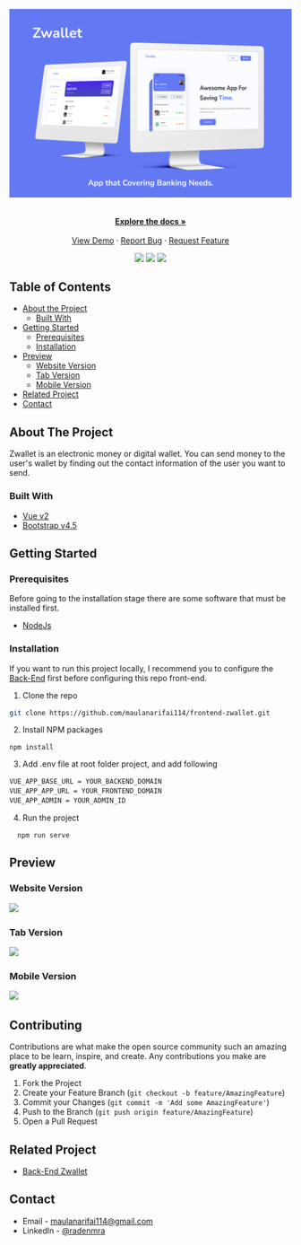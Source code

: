 <p align="center">
  <a href="https://github.com/maulanarifai114/frontend-zwallet">
    <img src="./src/mockup/desktop.png"  alt="mockup">
  </a>
</p>

<p align="center">
  <br/>
    <a href="https://github.com/maulanarifai114/frontend-zwallet"><strong>Explore the docs »</strong></a>
    <br /><br/>
    <a href="https://zwallet-raden.netlify.app">View Demo</a>
    ·
    <a href="https://github.com/maulanarifai114/frontend-zwallet/issues">Report Bug</a>
    ·
    <a href="https://github.com/maulanarifai114/frontend-zwallet/issues">Request Feature</a>
</p>

<p align="center">
  <img src="https://img.shields.io/github/repo-size/maulanarifai114/frontend-zwallet?label=Repo%20Size">
  <a href="https://vuejs.org/"><img src="https://img.shields.io/badge/Vue-v2-green?style=flat"></a>
  <a href="https://getbootstrap.com/docs/4.6/getting-started/introduction"><img src="https://img.shields.io/badge/Bootstrap-v4-lightgreen?style=flat"></a>
</p>

<!-- TABLE OF CONTENTS -->

## Table of Contents

- [About the Project](#about-the-project)
  - [Built With](#built-with)
- [Getting Started](#getting-started)
  - [Prerequisites](#prerequisites)
  - [Installation](#installation)
- [Preview](#preview)
  - [Website Version](#Website-version)
  - [Tab Version](#tab-version)
  - [Mobile Version](#mobile-version)
- [Related Project](#related-project)
- [Contact](#contact)

<!-- ABOUT THE PROJECT -->

## About The Project

Zwallet is an electronic money or digital wallet. You can send money to the user's wallet by finding out the contact information of the user you want to send.

### Built With

- [Vue v2](https://vuejs.org/v2)
- [Bootstrap v4.5](https://getbootstrap.com/docs/4.5/getting-started/introduction/)

<!-- GETTING STARTED -->

## Getting Started

### Prerequisites

Before going to the installation stage there are some software that must be installed first.

- [NodeJs](https://nodejs.org/en/download/)

### Installation

If you want to run this project locally, I recommend you to configure the [Back-End](https://github.com/maulanarifai114/backend-zwallet) first before configuring this repo front-end.

1. Clone the repo

```sh
git clone https://github.com/maulanarifai114/frontend-zwallet.git
```

2. Install NPM packages

```
npm install
```

3. Add .env file at root folder project, and add following

```sh
VUE_APP_BASE_URL = YOUR_BACKEND_DOMAIN
VUE_APP_APP_URL = YOUR_FRONTEND_DOMAIN
VUE_APP_ADMIN = YOUR_ADMIN_ID
```

4. Run the project

```
  npm run serve
```

## Preview

### Website Version

  <image src='./src/mockup/web.jpg' />

### Tab Version

  <image src='./src/mockup/tablet.jpg' />

### Mobile Version

  <image src='./src/mockup/mobile.jpg' />

<!-- CONTRIBUTING -->

## Contributing

Contributions are what make the open source community such an amazing place to be learn, inspire, and create. Any contributions you make are **greatly appreciated**.

1. Fork the Project
2. Create your Feature Branch (`git checkout -b feature/AmazingFeature`)
3. Commit your Changes (`git commit -m 'Add some AmazingFeature'`)
4. Push to the Branch (`git push origin feature/AmazingFeature`)
5. Open a Pull Request

## Related Project

- [Back-End Zwallet](https://github.com/maulanarifai114/backend-zwallet)

<!-- CONTACT -->

## Contact

- Email - maulanarifai114@gmail.com
- LinkedIn - [@radenmra](https://www.linkedin.com/in/radenmra/)
